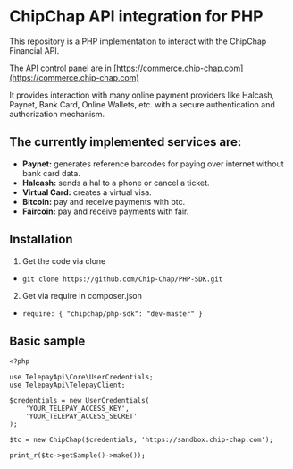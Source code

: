# ChipChap API integration for PHP

This repository is a PHP implementation to interact with the ChipChap Financial API.

The API control panel are in [https://commerce.chip-chap.com](https://commerce.chip-chap.com)

It provides interaction with many online payment providers like Halcash, Paynet,
Bank Card, Online Wallets, etc. with a secure authentication and authorization mechanism.

## The currently implemented services are:
* **Paynet:** generates reference barcodes for paying over internet without bank card data.
* **Halcash:** sends a hal to a phone or cancel a ticket.
* **Virtual Card:** creates a virtual visa.
* **Bitcoin:** pay and receive payments with btc.
* **Faircoin:** pay and receive payments with fair.

## Installation
1. Get the code via clone
  * `git clone https://github.com/Chip-Chap/PHP-SDK.git`
2. Get via require in composer.json
  * `require: { "chipchap/php-sdk": "dev-master" }`

## Basic sample
```
<?php

use TelepayApi\Core\UserCredentials;
use TelepayApi\TelepayClient;

$credentials = new UserCredentials(
    'YOUR_TELEPAY_ACCESS_KEY',
    'YOUR_TELEPAY_ACCESS_SECRET'
);

$tc = new ChipChap($credentials, 'https://sandbox.chip-chap.com');

print_r($tc->getSample()->make());
```




